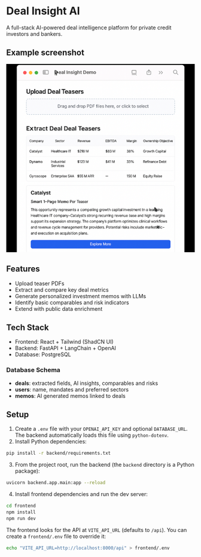 
# Deal Insight AI

A full-stack AI-powered deal intelligence platform for private credit investors and bankers.

## Example screenshot
![example-screenshot](./asset/image.png)


## Features
- Upload teaser PDFs
- Extract and compare key deal metrics
- Generate personalized investment memos with LLMs
- Identify basic comparables and risk indicators
- Extend with public data enrichment

## Tech Stack
- Frontend: React + Tailwind (ShadCN UI)
- Backend: FastAPI + LangChain + OpenAI
- Database: PostgreSQL

### Database Schema
- **deals**: extracted fields, AI insights, comparables and risks
- **users**: name, mandates and preferred sectors
- **memos**: AI generated memos linked to deals

## Setup

1. Create a `.env` file with your `OPENAI_API_KEY` and optional `DATABASE_URL`.
   The backend automatically loads this file using `python-dotenv`.
2. Install Python dependencies:
```bash
pip install -r backend/requirements.txt
```
3. From the project root, run the backend (the `backend` directory is a Python package):
```bash
uvicorn backend.app.main:app --reload
```
4. Install frontend dependencies and run the dev server:
```bash
cd frontend
npm install
npm run dev
```
The frontend looks for the API at `VITE_API_URL` (defaults to `/api`). You can
create a `frontend/.env` file to override it:
```bash
echo "VITE_API_URL=http://localhost:8000/api" > frontend/.env
```

